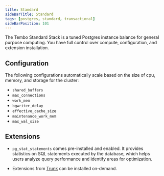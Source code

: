 ```yaml
---
title: Standard
sideBarTitle: Standard
tags: [postgres, standard, transactional]
sideBarPosition: 101
---
```


The Tembo Standard Stack is a tuned Postgres instance balance for general purpose computing. You have full control over compute, configuration, and extension installation.

## Configuration

The following configurations automatically scale based on the size of cpu, memory, and storage for the cluster:

-   `shared_buffers`
-   `max_connections`
-   `work_mem`
-   `bgwriter_delay`
-   `effective_cache_size`
-   `maintenance_work_mem`
-   `max_wal_size`

## Extensions

-   `pg_stat_statements` comes pre-installed and enabled. It provides statistics on SQL statements executed by the database, which helps users analyze query performance and identify areas for optimization.

-   Extensions from [Trunk](https://pgt.dev) can be installed on-demand.
